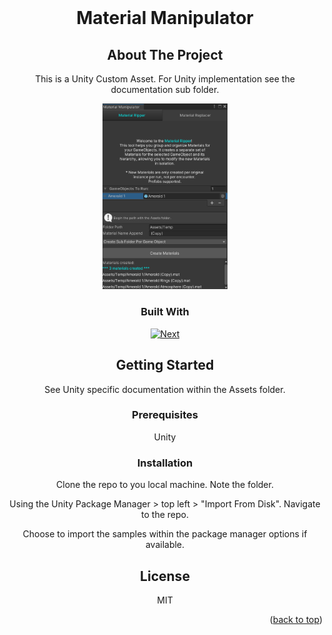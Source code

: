 
<!-- PROJECT LOGO -->
<br />
<div align="center">
<!--
  <a href="https://github.com/github_username/repo_name">
    <img src="images/logo.png" alt="Logo" width="80" height="80">
  </a>
  -->

<h1 align="center">Material Manipulator</h1>


<!-- ABOUT THE PROJECT -->
## About The Project

This is a Unity Custom Asset. For Unity implementation see the documentation sub folder.

<img src="./Resources/MaterialRipperPreview.png" alt="Ripper" width="200"/>


### Built With

[![Next][C#.csharp]][MicrosoftLearn-url]




<!-- GETTING STARTED -->
## Getting Started

See Unity specific documentation within the Assets folder.

### Prerequisites

Unity

### Installation

Clone the repo to you local machine. Note the folder.

Using the Unity Package Manager > top left > "Import From Disk". Navigate to the repo.

Choose to import the samples within the package manager options if available.




<!-- LICENSE -->
## License

MIT



<p align="right">(<a href="#readme-top">back to top</a>)</p>



<!-- MARKDOWN LINKS & IMAGES -->
<!-- https://www.markdownguide.org/basic-syntax/#reference-style-links -->
[C#.csharp]: https://img.shields.io/badge/c%23-%23239120.svg?style=for-the-badge&logo=c-sharp&logoColor=white
[MicrosoftLearn-url]: https://img.shields.io/badge/Microsoft_Learn-258ffa?style=for-the-badge&logo=microsoft&logoColor=white
